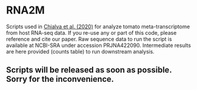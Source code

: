 # RNA2M
Scripts used in [Chialva et al. (2020)](https://www.mdpi.com/2076-2607/8/1/38#) for analyze tomato meta-transcriptome from host RNA-seq data. If you re-use any or part of this code, please reference and cite our paper.
Raw sequence data to run the script is available at NCBI-SRA under accession PRJNA422090. Intermediate results are here provided (counts table) to run downstream analysis.

## Scripts will be released as soon as possible. Sorry for the inconvenience.
